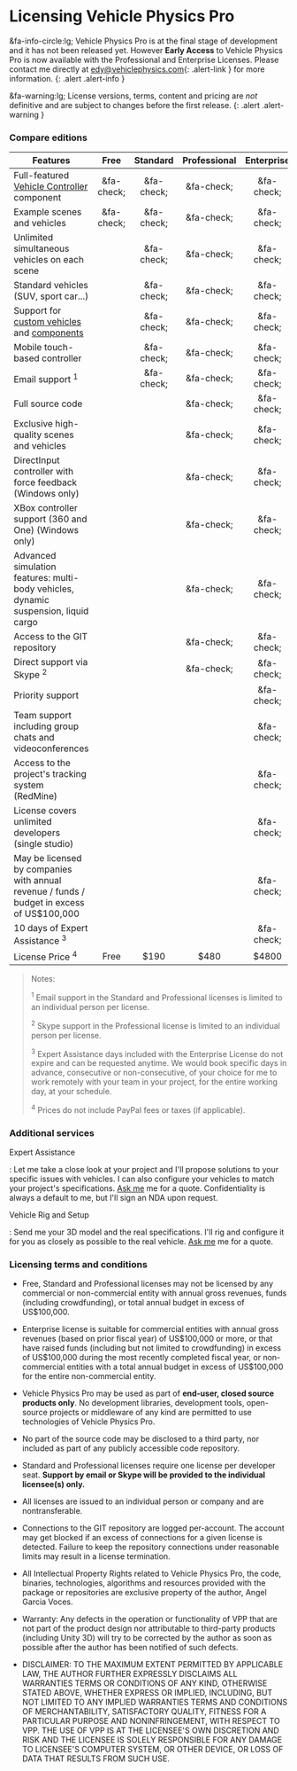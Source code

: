 # Licensing Vehicle Physics Pro

&fa-info-circle:lg; Vehicle Physics Pro is at the final stage of development and it has not been released yet.
However **Early Access** to Vehicle Physics Pro is now available with the Professional
and Enterprise Licenses. Please contact me directly at [edy@vehiclephysics.com](mailto:edy@vehiclephysics.com){: .alert-link }
for more information.
{: .alert .alert-info }

&fa-warning:lg; License versions, terms, content and pricing are _not_ definitive and are subject
to changes before the first release.
{: .alert .alert-warning }

### Compare editions

| Features | <center>Free</center> | <center>Standard</center> | <center>Professional</center> | <center>Enterprise</center> |
|----------|:----:|:--------:|:------------:|:----:|
Full-featured [Vehicle Controller](/components/vehicle-controller) component	| &fa-check;	| &fa-check;	| &fa-check; | &fa-check;	|
Example scenes and vehicles		 						| &fa-check; | &fa-check; | &fa-check; | &fa-check; |
Unlimited simultaneous vehicles on each scene			|	| &fa-check; | &fa-check; | &fa-check;	|
Standard vehicles (SUV, sport car...)					|	| &fa-check; | &fa-check; | &fa-check;	|
Support for [custom vehicles](/advanced/custom-vehicles/) and [components](/advanced/custom-blocks/) 				|	| &fa-check; | &fa-check; | &fa-check;	|
Mobile touch-based controller							|	| &fa-check; | &fa-check; | &fa-check;	|
Email support <sup>1</sup>								|	| &fa-check;	| &fa-check;	| &fa-check;	|
Full source code										|	|	| &fa-check; | &fa-check;	|
Exclusive high-quality scenes and vehicles				|	|	| &fa-check; | &fa-check;	|
DirectInput controller with force feedback (Windows only)|	|	| &fa-check; | &fa-check;	|
XBox controller support (360 and One) (Windows only)	|	|	| &fa-check; | &fa-check;	|
Advanced simulation features: multi-body vehicles, dynamic suspension, liquid cargo	|	|	| &fa-check; | &fa-check;	|
Access to the GIT repository							|	|	| &fa-check;	| &fa-check;	|
Direct support via Skype <sup>2<sup>					|	| 	| &fa-check;	| &fa-check;	|
Priority support										|	| 	| 	| &fa-check;	|
Team support including group chats and videoconferences	|	| 	| 	| &fa-check;	|
Access to the project's tracking system (RedMine)		|	| 	| 	| &fa-check;	|
License covers unlimited developers (single studio)		|	| 	|	| &fa-check;	|
May be licensed by companies with annual revenue / funds / budget in excess of US\$100,000	|	| 	|	| &fa-check;	|
10 days of Expert Assistance <sup>3</sup>				|	|	|	| &fa-check;	|
License Price <sup>4</sup>								| Free | $190 | $480 | $4800 |

> Notes:
>
> <sup>1</sup> Email support in the Standard and Professional licenses is limited to an individual
>	person per license.
>
> <sup>2</sup> Skype support in the Professional license is limited to an individual person per
>	license.
>
> <sup>3</sup> Expert Assistance days included with the Enterprise License do not expire and can be
>	requested anytime. We would book specific days in advance, consecutive or non-consecutive, of
>	your choice for me to work remotely with your team in your project, for the entire working day,
>	at your schedule.
>
> <sup>4</sup> Prices do not include PayPal fees or taxes (if applicable).

### Additional services

Expert Assistance

:	Let me take a close look at your project and I'll propose solutions to your specific issues
	with vehicles. I can also configure your vehicles to match your project's specifications.
	[Ask me](mailto:edy@vehiclephysics.com) me for a quote. Confidentiality is always a default
	to me, but I'll sign an NDA upon request.

Vehicle Rig and Setup

:	Send me your 3D model and the real specifications. I'll rig and configure it for you as closely
	as possible to the real vehicle. [Ask me](mailto:edy@vehiclephysics.com) me for a quote.

### Licensing terms and conditions

- Free, Standard and Professional licenses may not be licensed by any commercial or non-commercial
	entity with annual gross revenues, funds (including crowdfunding), or total annual budget in
	excess of US\$100,000.

- Enterprise license is suitable for commercial entities with annual gross revenues (based on prior
	fiscal year) of US\$100,000 or more, or that have raised funds (including but not limited to
	crowdfunding) in excess of US\$100,000 during the most recently completed fiscal year, or
	non-commercial entities with a total annual budget in excess of US\$100,000 for the entire
	non-commercial entity.

- Vehicle Physics Pro may be used as part of **end-user, closed source products only**. No
	development libraries, development tools, open-source projects or middleware of any kind are
	permitted to use technologies of Vehicle Physics Pro.

- No part of the source code may be disclosed to a third party, nor included as part of any
	publicly accessible code repository.

- Standard and Professional licenses require one license per developer seat. **Support by email or
	Skype will be provided to the individual licensee(s) only.**

- All licenses are issued to an individual person or company and are nontransferable.

- Connections to the GIT repository are logged per-account. The account may get blocked if an
	excess of connections for a given license is detected. Failure to keep the repository
	connections under reasonable limits may result in a license termination.

- All Intellectual Property Rights related to Vehicle Physics Pro, the code, binaries, technologies,
	algorithms and resources provided with the package or repositories are exclusive property of the
	author, Angel Garcia Voces.

- Warranty: Any defects in the operation or functionality of VPP that are not part of the product
	design nor attributable to third-party products (including Unity 3D) will try to be corrected by
	the author as soon as possible after the author has been notified of such defects.

- DISCLAIMER: TO THE MAXIMUM EXTENT PERMITTED BY APPLICABLE LAW, THE AUTHOR FURTHER EXPRESSLY
	DISCLAIMS ALL WARRANTIES TERMS OR CONDITIONS OF ANY KIND, OTHERWISE STATED ABOVE, WHETHER
	EXPRESS OR IMPLIED, INCLUDING, BUT NOT LIMITED TO ANY IMPLIED WARRANTIES TERMS AND CONDITIONS
	OF MERCHANTABILITY, SATISFACTORY QUALITY, FITNESS FOR A PARTICULAR PURPOSE AND NONINFRINGEMENT,
	WITH RESPECT TO VPP. THE USE OF VPP IS AT THE LICENSEE'S OWN DISCRETION AND RISK AND THE
	LICENSEE IS SOLELY RESPONSIBLE FOR ANY DAMAGE TO LICENSEE'S COMPUTER SYSTEM, OR OTHER DEVICE,
	OR LOSS OF DATA THAT RESULTS FROM SUCH USE.